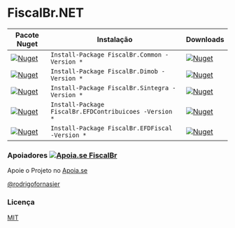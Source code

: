 # FiscalBr.NET

| Pacote Nuget | Instalação | Downloads | 
| ------------- | ------------- | ------------- |
| [![Nuget](https://img.shields.io/nuget/v/FiscalBr.Common?color=gray&label=FiscalBr.Common&style=for-the-badge)](https://www.nuget.org/packages/FiscalBr.Common/) | `Install-Package FiscalBr.Common -Version *` | [![Nuget](https://img.shields.io/nuget/dt/FiscalBr.Common?color=gray&style=for-the-badge)](https://www.nuget.org/packages/FiscalBr.Common/) |
| [![Nuget](https://img.shields.io/nuget/v/FiscalBr.Dimob?color=blue&label=FiscalBr.Dimob&style=for-the-badge)](https://www.nuget.org/packages/FiscalBr.Dimob/) | `Install-Package FiscalBr.Dimob -Version *` | [![Nuget](https://img.shields.io/nuget/dt/FiscalBr.Dimob?color=blue&style=for-the-badge)](https://www.nuget.org/packages/FiscalBr.Dimob/) |
| [![Nuget](https://img.shields.io/nuget/v/FiscalBr.Sintegra?color=orange&label=FiscalBr.Sintegra&style=for-the-badge)](https://www.nuget.org/packages/FiscalBr.Sintegra/) | `Install-Package FiscalBr.Sintegra -Version *` | [![Nuget](https://img.shields.io/nuget/dt/FiscalBr.Sintegra?color=orange&style=for-the-badge)](https://www.nuget.org/packages/FiscalBr.Sintegra/) |
| [![Nuget](https://img.shields.io/nuget/v/FiscalBr.EFDContribuicoes?color=purple&label=FiscalBr.EFDContribuicoes&style=for-the-badge)](https://www.nuget.org/packages/FiscalBr.EFDContribuicoes/) | `Install-Package FiscalBr.EFDContribuicoes -Version *` | [![Nuget](https://img.shields.io/nuget/dt/FiscalBr.EFDContribuicoes?color=purple&style=for-the-badge)](https://www.nuget.org/packages/FiscalBr.EFDContribuicoes/) |
| [![Nuget](https://img.shields.io/nuget/v/FiscalBr.EFDFiscal?color=red&label=FiscalBr.EFDFiscal&style=for-the-badge)](https://www.nuget.org/packages/FiscalBr.EFDFiscal/) | `Install-Package FiscalBr.EFDFiscal -Version *` | [![Nuget](https://img.shields.io/nuget/dt/FiscalBr.EFDFiscal?color=red&style=for-the-badge)](https://www.nuget.org/packages/FiscalBr.EFDFiscal/) |

### Apoiadores [![Apoia.se FiscalBr](https://img.shields.io/badge/apoia.se-FiscalBr-green?color=green&label=apoia.se&style=for-the-badge)](https://apoia.se/fiscalbr)

Apoie o Projeto no [Apoia.se](https://apoia.se/fiscalbr)

[@rodrigofornasier](https://github.com/rodrigofornasier)

### Licença

[MIT](https://github.com/osamueloliveira/FiscalBr.NET/blob/master/LICENSE)
